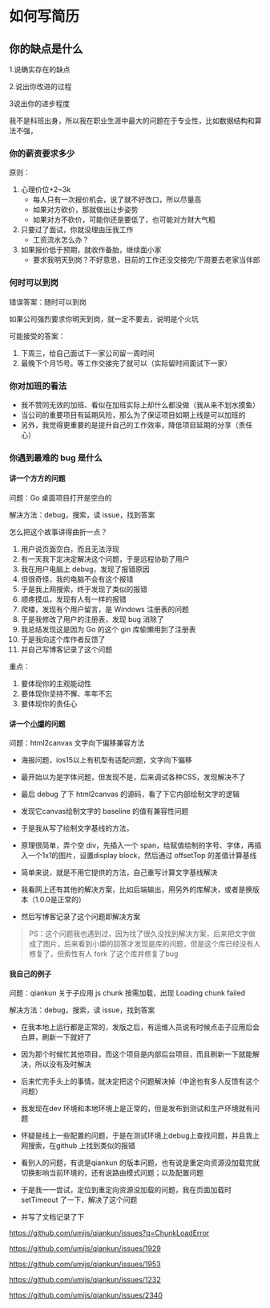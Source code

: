 # 如何写简历



## 你的缺点是什么

1.说确实存在的缺点

2.说出你改进的过程

3说出你的进步程度





我不是科班出身，所以我在职业生涯中最大的问题在于专业性，比如数据结构和算法不强，



### 你的薪资要求多少

原则：

1. 心理价位+2~3k
   - 每人只有一次报价机会，说了就不好改口，所以尽量高
   - 如果对方砍价，那就做出让步姿势
   - 如果对方不砍价，可能你还是要低了，也可能对方财大气粗
2. 只要过了面试，你就没理由压我工作
   - 工资流水怎么办？
3. 如果报价低于预期，就收作备胎，继续面小家
   - 要求我明天到岗？不好意思，目前的工作还没交接完/下周要去老家当伴郎





### 何时可以到岗

错误答案：随时可以到岗

如果公司强烈要求你明天到岗，就一定不要去，说明是个火坑

可能接受的答案：

1. 下周三，给自己面试下一家公司留一周时间
2. 最晚下个月15号。等工作交接完了就可以（实际留时间面试下一家）



### 你对加班的看法

- 我不赞同无效的加班、看似在加班实际上却什么都没做（我从来不划水摸鱼）
- 当公司的重要项目有延期风险，那么为了保证项目如期上线是可以加班的
- 另外，我觉得更重要的是提升自己的工作效率，降低项目延期的分享（责任心）



### 你遇到最难的 bug 是什么

#### 讲一个方方的问题

问题：Go 桌面项目打开是空白的

解决方法：debug，搜索，读 issue，找到答案

怎么把这个故事讲得曲折一点？

1. 用户说页面空白，而且无法浮现
2. 有一天我下定决定解决这个问题，于是远程协助了用户
3. 我在用户电脑上 debug，发现了报错原因
4. 但很奇怪，我的电脑不会有这个报错
5. 于是我上网搜索，终于发现了类似的报错
6. 顺疼摸瓜，发现有人有一样的报错
7. 爬楼，发现有个用户留言，是 Windows 注册表的问题
8. 于是我修改了用户的注册表，发现 bug 消除了
9. 我总结发现这是因为 Go 的这个 gin 库偷懒用到了注册表
10. 于是我向这个库作者反馈了
11. 并自己写博客记录了这个问题

重点：

1. 要体现你的主观能动性
2. 要体现你坚持不懈、年年不忘
3. 要体现你的责任心





#### 讲一个[小爝](https://zhuanlan.zhihu.com/p/584639152)的问题

问题：html2canvas 文字向下偏移兼容方法

- 海报问题，ios15以上有机型有适配问题，文字向下偏移

- 最开始以为是字体问题，但发现不是，后来调试各种CSS，发现解决不了

- 最后 debug 了下 html2canvas 的源码，看了下它内部绘制文字的逻辑

- 发现它canvas绘制文字的 baseline 的值有兼容性问题

- 于是我从写了绘制文字基线的方法，

- 原理很简单，弄个空 div，先插入一个 span，给赋值绘制的字号、字体，再插入一个1x1的图片，设置display block，然后通过 offsetTop  的差值计算基线

- 简单来说，就是不用它提供的方法，自己重写计算文字基线解决

- 我看网上还有其他的解决方案，比如后端输出，用另外的库解决，或者是换版本（1.0.0是正常的）
- 然后写博客记录了这个问题即解决方案

> PS：这个问题我也遇到过，因为找了很久没找到解决方案，后来把文字做成了图片，后来看到小爝的回答才发现是库的问题，但是这个库已经没有人修复了，但索性有人 fork 了这个库并修复了bug



#### 我自己的例子

问题：qiankun 关于子应用 js chunk 按需加载，出现 Loading chunk failed

解决方法：debug，搜索，读 issue，找到答案

- 在我本地上运行都是正常的，发版之后，有运维人员说有时候点击子应用后会白屏，刷新一下就好了

- 因为那个时候忙其他项目，而这个项目是内部后台项目，而且刷新一下就能解决，所以没有及时解决
- 后来忙完手头上的事情，就决定把这个问题解决掉（中途也有多人反馈有这个问题）
- 我发现在dev 环境和本地环境上是正常的，但是发布到测试和生产环境就有问题
- 怀疑是线上一些配置的问题，于是在测试环境上debug上查找问题，并且我上网搜索，在github 上找到类似的报错
- 看别人的问题，有说是qiankun 的版本问题，也有说是重定向资源没加载完就切换影响当前环境的，还有说路由模式问题；以及配置问题
- 于是我一一尝试，定位到重定向资源没加载的问题，我在页面加载时 setTimeout 了一下，解决了这个问题
- 并写了文档记录了下



https://github.com/umijs/qiankun/issues?q=ChunkLoadError

https://github.com/umijs/qiankun/issues/1929

https://github.com/umijs/qiankun/issues/1953

https://github.com/umijs/qiankun/issues/1232

https://github.com/umijs/qiankun/issues/2340
